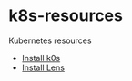 # k8s-resources

Kubernetes resources

- [Install k0s](./install-k0s.md)
- [Install Lens](./install-lens.md)
